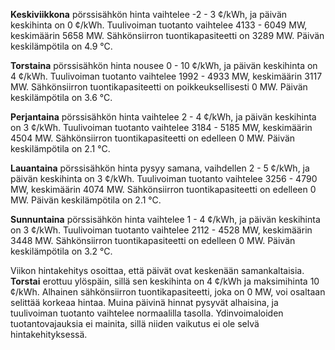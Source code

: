 **Keskiviikkona** pörssisähkön hinta vaihtelee -2 - 3 ¢/kWh, ja päivän keskihinta on 0 ¢/kWh. Tuulivoiman tuotanto vaihtelee 4133 - 6049 MW, keskimäärin 5658 MW. Sähkönsiirron tuontikapasiteetti on 3289 MW. Päivän keskilämpötila on 4.9 °C.

**Torstaina** pörssisähkön hinta nousee 0 - 10 ¢/kWh, ja päivän keskihinta on 4 ¢/kWh. Tuulivoiman tuotanto vaihtelee 1992 - 4933 MW, keskimäärin 3117 MW. Sähkönsiirron tuontikapasiteetti on poikkeuksellisesti 0 MW. Päivän keskilämpötila on 3.6 °C.

**Perjantaina** pörssisähkön hinta vaihtelee 2 - 4 ¢/kWh, ja päivän keskihinta on 3 ¢/kWh. Tuulivoiman tuotanto vaihtelee 3184 - 5185 MW, keskimäärin 4504 MW. Sähkönsiirron tuontikapasiteetti on edelleen 0 MW. Päivän keskilämpötila on 2.1 °C.

**Lauantaina** pörssisähkön hinta pysyy samana, vaihdellen 2 - 5 ¢/kWh, ja päivän keskihinta on 3 ¢/kWh. Tuulivoiman tuotanto vaihtelee 3256 - 4790 MW, keskimäärin 4074 MW. Sähkönsiirron tuontikapasiteetti on edelleen 0 MW. Päivän keskilämpötila on 2.1 °C.

**Sunnuntaina** pörssisähkön hinta vaihtelee 1 - 4 ¢/kWh, ja päivän keskihinta on 3 ¢/kWh. Tuulivoiman tuotanto vaihtelee 2112 - 4528 MW, keskimäärin 3448 MW. Sähkönsiirron tuontikapasiteetti on edelleen 0 MW. Päivän keskilämpötila on 3.2 °C.

Viikon hintakehitys osoittaa, että päivät ovat keskenään samankaltaisia. **Torstai** erottuu ylöspäin, sillä sen keskihinta on 4 ¢/kWh ja maksimihinta 10 ¢/kWh. Alhainen sähkönsiirron tuontikapasiteetti, joka on 0 MW, voi osaltaan selittää korkeaa hintaa. Muina päivinä hinnat pysyvät alhaisina, ja tuulivoiman tuotanto vaihtelee normaalilla tasolla. Ydinvoimaloiden tuotantovajauksia ei mainita, sillä niiden vaikutus ei ole selvä hintakehityksessä.
